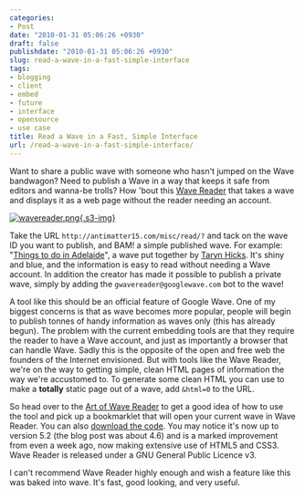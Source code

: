 ```yaml
---
categories:
- Post
date: "2010-01-31 05:06:26 +0930"
draft: false
publishdate: "2010-01-31 05:06:26 +0930"
slug: read-a-wave-in-a-fast-simple-interface
tags:
- blogging
- client
- embed
- future
- interface
- opensource
- use case
title: Read a Wave in a Fast, Simple Interface
url: /read-a-wave-in-a-fast-simple-interface/
---
```

Want to share a public wave with someone who hasn't jumped on the Wave
bandwagon? Need to publish a Wave in a way that keeps it safe from
editors and wanna-be trolls? How 'bout this [Wave
Reader](http://antimatter15.com/wp/2010/01/wave-reader-4-6/) that takes
a wave and displays it as a web page without the reader needing an
account.

[![wavereader.png](https://turbo.geekorium.com.au/wavereader.png){.s3-img}](http://antimatter15.com/misc/read/?googlewave.com!w%252BrnG0vaFXA)

Take the URL `http://antimatter15.com/misc/read/?` and tack on the wave
ID you want to publish, and BAM! a simple published wave. For example:
"[Things to do in
Adelaide](http://antimatter15.com/misc/read/?googlewave.com!w+HRF0x7dQD)",
a wave put together by [Taryn Hicks](http://tarynhicks.com.au). It's
shiny and blue, and the information is easy to read without needing a
Wave account. In addition the creator has made it possible to publish a
private wave, simply by adding the `gwavereader@googlewave.com` bot to
the wave!

A tool like this should be an official feature of Google Wave. One of my
biggest concerns is that as wave becomes more popular, people will begin
to publish tonnes of handy information as waves only (this has already
begun). The problem with the current embedding tools are that they
require the reader to have a Wave account, and just as importantly a
browser that can handle Wave. Sadly this is the opposite of the open and
free web the founders of the Internet envisioned. But with tools like
the Wave Reader, we're on the way to getting simple, clean HTML pages of
information the way we're accustomed to. To generate some clean HTML you
can use to make a **totally** static page out of a wave, add `&html=0`
to the URL.

So head over to the [Art of Wave
Reader](http://antimatter15.com/misc/read/?googlewave.com!w%252BrnG0vaFXA)
to get a good idea of how to use the tool and pick up a bookmarklet that
will open your current wave in Wave Reader. You can also [download the
code](http://code.google.com/p/microwave/). You may notice it's now up
to version 5.2 (the blog post was about 4.6) and is a marked improvement
from even a week ago, now making extensive use of HTML5 and CSS3. Wave
Reader is released under a GNU General Public Licence v3.

I can't recommend Wave Reader highly enough and wish a feature like this
was baked into wave. It's fast, good looking, and very useful.
